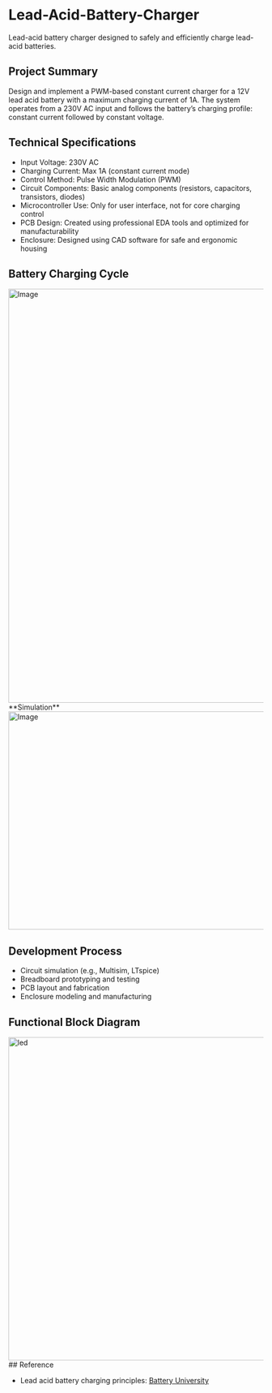# Lead-Acid-Battery-Charger
 Lead-acid battery charger designed to safely and efficiently charge lead-acid batteries.


## Project Summary

Design and implement a PWM-based constant current charger for a 12V lead acid battery with a maximum charging current of 1A. The system operates from a 230V AC input and follows the battery’s charging profile: constant current followed by constant voltage.

## Technical Specifications

- Input Voltage: 230V AC  
- Charging Current: Max 1A (constant current mode)  
- Control Method: Pulse Width Modulation (PWM)  
- Circuit Components: Basic analog components (resistors, capacitors, transistors, diodes)  
- Microcontroller Use: Only for user interface, not for core charging control  
- PCB Design: Created using professional EDA tools and optimized for manufacturability  
- Enclosure: Designed using CAD software for safe and ergonomic housing

  

## Battery Charging Cycle

<img width="978" height="816" alt="Image" src="https://github.com/user-attachments/assets/1fa63d4e-8a45-455f-9619-f49bed7ecba4" />
 **Simulation**
 <img width="1918" height="430" alt="Image" src="https://github.com/user-attachments/assets/25121d59-9515-4514-84f8-ef997eededa2" />

## Development Process

- Circuit simulation (e.g., Multisim, LTspice)  
- Breadboard prototyping and testing  
- PCB layout and fabrication  
- Enclosure modeling and manufacturing  

## Functional Block Diagram
<img width="950" height="637" alt="led" src="https://github.com/user-attachments/assets/c051b998-3122-4400-8fd2-1d4448b2dc10" />
## Reference

- Lead acid battery charging principles: [Battery University](https://batteryuniversity.com/learn/article/charging_the_lead_acid_battery)

